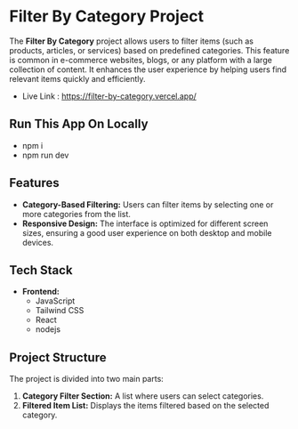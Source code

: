 # Filter By Category Project

The **Filter By Category** project allows users to filter items (such as products, articles, or services) based on predefined categories. This feature is common in e-commerce websites, blogs, or any platform with a large collection of content. It enhances the user experience by helping users find relevant items quickly and efficiently.

- Live Link : https://filter-by-category.vercel.app/


## Run This App On Locally
- npm i
- npm run dev 


## Features

- **Category-Based Filtering:** Users can filter items by selecting one or more categories from the list. 
- **Responsive Design:** The interface is optimized for different screen sizes, ensuring a good user experience on both desktop and mobile devices.  


## Tech Stack

- **Frontend:**
  - JavaScript 
  - Tailwind CSS  
  - React  
  - nodejs
  
 

## Project Structure

The project is divided into two main parts:

1. **Category Filter Section:** A list  where users can select categories.
2. **Filtered Item List:** Displays the items filtered based on the selected category.  
 
